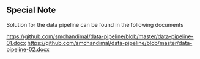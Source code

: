 ## Special Note

Solution for the data pipeline can be found in the following documents 

https://github.com/smchandimal/data-pipeline/blob/master/data-pipeline-01.docx 
https://github.com/smchandimal/data-pipeline/blob/master/data-pipeline-02.docx
